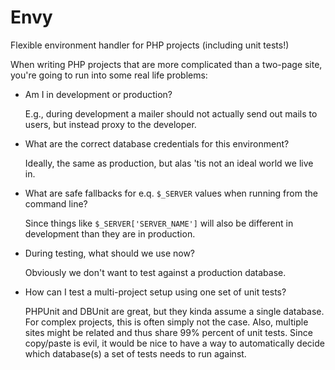 # Envy
Flexible environment handler for PHP projects (including unit tests!)

When writing PHP projects that are more complicated than a two-page site, you're
going to run into some real life problems:

- Am I in development or production?

    E.g., during development a mailer should not actually send out mails to
    users, but instead proxy to the developer.

- What are the correct database credentials for this environment?

    Ideally, the same as production, but alas 'tis not an ideal world we live
    in.

- What are safe fallbacks for e.q. `$_SERVER` values when running from the
  command line?

    Since things like `$_SERVER['SERVER_NAME']` will also be different in
    development than they are in production.

- During testing, what should we use now?

    Obviously we don't want to test against a production database.

- How can I test a multi-project setup using one set of unit tests?

    PHPUnit and DBUnit are great, but they kinda assume a single database. For
    complex projects, this is often simply not the case. Also, multiple sites
    might be related and thus share 99% percent of unit tests. Since copy/paste
    is evil, it would be nice to have a way to automatically decide which
    database(s) a set of tests needs to run against.


